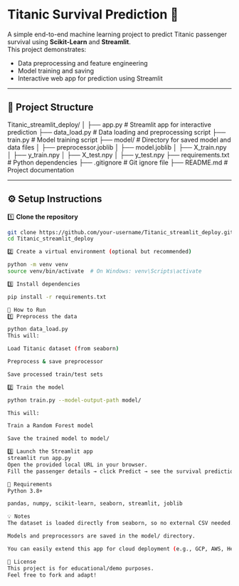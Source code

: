 # Titanic Survival Prediction 🚢

A simple end-to-end machine learning project to predict Titanic passenger survival using **Scikit-Learn** and **Streamlit**.  
This project demonstrates:
- Data preprocessing and feature engineering
- Model training and saving
- Interactive web app for prediction using Streamlit

---

## 📁 Project Structure

Titanic_streamlit_deploy/
│
├── app.py # Streamlit app for interactive prediction
├── data_load.py # Data loading and preprocessing script
├── train.py # Model training script
├── model/ # Directory for saved model and data files
│ ├── preprocessor.joblib
│ ├── model.joblib
│ ├── X_train.npy
│ ├── y_train.npy
│ ├── X_test.npy
│ ├── y_test.npy
├── requirements.txt # Python dependencies
├── .gitignore # Git ignore file
├── README.md # Project documentation


---

## ⚙️ Setup Instructions

1️⃣ **Clone the repository**

```bash
git clone https://github.com/your-username/Titanic_streamlit_deploy.git
cd Titanic_streamlit_deploy

2️⃣ Create a virtual environment (optional but recommended)

python -m venv venv
source venv/bin/activate  # On Windows: venv\Scripts\activate

3️⃣ Install dependencies

pip install -r requirements.txt

🚂 How to Run
1️⃣ Preprocess the data

python data_load.py
This will:

Load Titanic dataset (from seaborn)

Preprocess & save preprocessor

Save processed train/test sets

2️⃣ Train the model

python train.py --model-output-path model/

This will:

Train a Random Forest model

Save the trained model to model/

3️⃣ Launch the Streamlit app
streamlit run app.py
Open the provided local URL in your browser.
Fill the passenger details → click Predict → see the survival prediction!

📌 Requirements
Python 3.8+

pandas, numpy, scikit-learn, seaborn, streamlit, joblib

💡 Notes
The dataset is loaded directly from seaborn, so no external CSV needed.

Models and preprocessors are saved in the model/ directory.

You can easily extend this app for cloud deployment (e.g., GCP, AWS, Heroku).

📜 License
This project is for educational/demo purposes.
Feel free to fork and adapt!